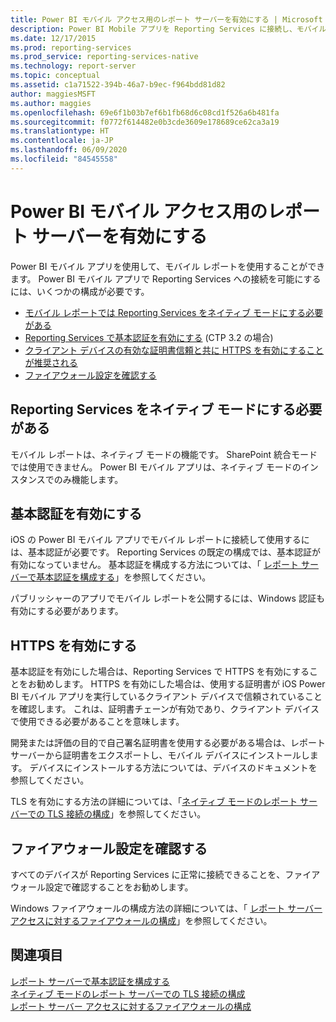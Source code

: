 ```yaml
---
title: Power BI モバイル アクセス用のレポート サーバーを有効にする | Microsoft Docs
description: Power BI Mobile アプリを Reporting Services に接続し、モバイル レポートを使用する方法について説明します。 モバイル レポートは、ネイティブ モードの機能です。
ms.date: 12/17/2015
ms.prod: reporting-services
ms.prod_service: reporting-services-native
ms.technology: report-server
ms.topic: conceptual
ms.assetid: c1a71522-394b-46a7-b9ec-f964bdd81d82
author: maggiesMSFT
ms.author: maggies
ms.openlocfilehash: 69e6f1b03b7ef6b1fb68d6c08cd1f526a6b481fa
ms.sourcegitcommit: f0772f614482e0b3cde3609e178689ce62ca3a19
ms.translationtype: HT
ms.contentlocale: ja-JP
ms.lasthandoff: 06/09/2020
ms.locfileid: "84545558"
---
```

# <a name="enable-a-report-server-for-power-bi-mobile-access"></a>Power BI モバイル アクセス用のレポート サーバーを有効にする
Power BI モバイル アプリを使用して、モバイル レポートを使用することができます。 Power BI モバイル アプリで Reporting Services への接続を可能にするには、いくつかの構成が必要です。  
  
-   [モバイル レポートでは Reporting Services をネイティブ モードにする必要がある](#nativemode)  
-   [Reporting Services で基本認証を有効にする](#basicauth) (CTP 3.2 の場合)  
-   [クライアント デバイスの有効な証明書信頼と共に HTTPS を有効にすることが推奨される](#https)  
-   [ファイアウォール設定を確認する](#firewall)  
  
<a name="nativemode"/> 

## <a name="reporting-services-native-mode-required"></a>Reporting Services をネイティブ モードにする必要がある  
モバイル レポートは、ネイティブ モードの機能です。 SharePoint 統合モードでは使用できません。 Power BI モバイル アプリは、ネイティブ モードのインスタンスでのみ機能します。  
  
<a name="basicauth"/>  

## <a name="enable-basic-authentication"></a>基本認証を有効にする  
iOS の Power BI モバイル アプリでモバイル レポートに接続して使用するには、基本認証が必要です。 Reporting Services の既定の構成では、基本認証が有効になっていません。 基本認証を構成する方法については、「 [レポート サーバーで基本認証を構成する](../../reporting-services/security/configure-windows-authentication-on-the-report-server.md)」を参照してください。  
  
パブリッシャーのアプリでモバイル レポートを公開するには、Windows 認証も有効にする必要があります。  
  
<a name="https"/>  

## <a name="enable-https"></a>HTTPS を有効にする  
基本認証を有効にした場合は、Reporting Services で HTTPS を有効にすることをお勧めします。 HTTPS を有効にした場合は、使用する証明書が iOS Power BI モバイル アプリを実行しているクライアント デバイスで信頼されていることを確認します。 これは、証明書チェーンが有効であり、クライアント デバイスで使用できる必要があることを意味します。  
  
開発または評価の目的で自己署名証明書を使用する必要がある場合は、レポート サーバーから証明書をエクスポートし、モバイル デバイスにインストールします。 デバイスにインストールする方法については、デバイスのドキュメントを参照してください。  
  
TLS を有効にする方法の詳細については、「[ネイティブ モードのレポート サーバーでの TLS 接続の構成](../../reporting-services/security/configure-ssl-connections-on-a-native-mode-report-server.md)」を参照してください。  
  
<a name="firewall"/>
  
## <a name="review-firewall-settings"></a>ファイアウォール設定を確認する  
すべてのデバイスが Reporting Services に正常に接続できることを、ファイアウォール設定で確認することをお勧めします。   
  
Windows ファイアウォールの構成方法の詳細については、「 [レポート サーバー アクセスに対するファイアウォールの構成](../../reporting-services/report-server/configure-a-firewall-for-report-server-access.md)」を参照してください。  
  
## <a name="see-also"></a>関連項目  
  
[レポート サーバーで基本認証を構成する](../../reporting-services/security/configure-windows-authentication-on-the-report-server.md)  
[ネイティブ モードのレポート サーバーでの TLS 接続の構成](../../reporting-services/security/configure-ssl-connections-on-a-native-mode-report-server.md)  
[レポート サーバー アクセスに対するファイアウォールの構成](../../reporting-services/report-server/configure-a-firewall-for-report-server-access.md)  
  
  
  
  
  
  

